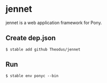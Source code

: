 # jennet

jennet is a web application framework for Pony.

## Create dep.json

```
$ stable add github Theodus/jennet
```

## Run

```
$ stable env ponyc --bin
```
